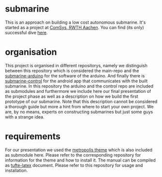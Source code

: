 # submarine
This is an approach on building a low cost autonomous submarine.
It's started as a project at [ComSys, RWTH Aachen](https://www.comsys.rwth-aachen.de/home/).
You can find (its only) successful dive
[here](https://www.youtube.com/watch?v=UmaaA-Z342A).

# organisation
This project is organised in different repositorys, namely we distinguish between this repository which is considered the main-repo and the [submarine-arduino](https://github.com/lu-w/submarine-arduino) for the software of the arduino.
And finally there is [submarine-control](https://github.com/lu-w/submarine-control) for the android app that communicates with the built submarine.
In this repository the arduino and the control repo are included as submodules and furthermore we include here our final presentation of the project phase as well as a description on how we build the first prototype of our submarine.
Note that this description cannot be considered a thorough guide but more a hint from where to start your own project.
We are, by no means, experts on constructing submarines but just some guys with a strange idea.

# requirements
For our presentation we used the [metropolis theme](https://github.com/matze/mtheme) which is also included as submodule here.
Please refer to the corresponding repository for information for the theme and how to install it.
The manual can be compiled as [tufte-latex](https://github.com/Tufte-LaTeX/tufte-latex) document.
Please refer to this repository for usage and installation.
